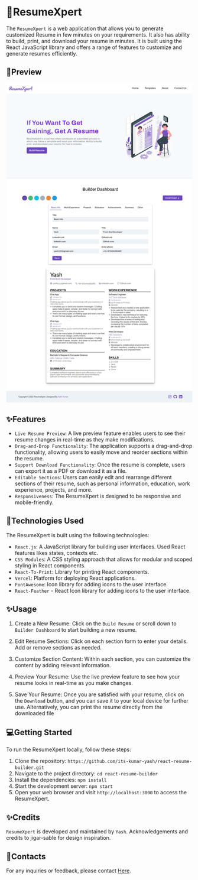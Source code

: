 # 📄ResumeXpert

The `ResumeXpert` is a web application that allows you to  generate customized Resume in few minutes on your requirements. It also has ability to build, print, and download your resume in minutes. It is built using the React JavaScript library and offers a range of features to customize and generate resumes efficiently.

## 📸Preview
![ReactXpert-Preview-Image](./src/assets/preview1.jpeg)

## ✨Features

- `Live Resume Preview`:  A live preview feature enables users to see their resume changes in real-time as they make modifications.
- `Drag-and-Drop Functionality`: The application supports a drag-and-drop functionality, allowing users to easily move and reorder sections within the resume.
- `Support Download Functionality`: Once the resume is complete, users can export it as a PDF or download it as a file.
- `Editable Sections`: Users can easily edit and rearrange different sections of their resume, such as personal information, education, work experience, projects, and more.
- `Responsiveness`: The ResumeXpert is designed to be responsive and mobile-friendly.

## 🤖Technologies Used

The ResumeXpert is built using the following technologies:

- `React.js`: A JavaScript library for building user interfaces.
  Used React features likes states, contexts etc.
- `CSS Modules`: A CSS styling approach that allows for modular and scoped styling in React components.
- `React-To-Print`: Library for printing React components.
- `Vercel`: Platform for deploying React applications.
- `FontAwesome`: Icon library for adding icons to the user interface.
- `React-Feather` - React Icon library for adding icons to the user interface.

## ✨Usage

1. Create a New Resume: Click on the `Build Resume` or scroll down to `Builder Dashboard` to start building a new resume.

2. Edit Resume Sections: Click on each section form to enter your details. Add or remove sections as needed.

3. Customize Section Content: Within each section, you can customize the content by adding relevant information.

4. Preview Your Resume: Use the live preview feature to see how your resume looks in real-time as you make changes.

5. Save Your Resume: Once you are satisfied with your resume, click on the `Download` button, and you can save it to your local device for further use. Alternatively, you can print the resume directly from the downloaded file

## 💻Getting Started

To run the ResumeXpert locally, follow these steps:

1. Clone the repository: `https://github.com/its-kumar-yash/react-resume-builder.git`
2. Navigate to the project directory: `cd react-resume-builder`
3. Install the dependencies: `npm install`
4. Start the development server: `npm start`
5. Open your web browser and visit `http://localhost:3000` to access the ResumeXpert.

## ✨Credits
`ResumeXpert` is developed and maintained by `Yash`. Acknowledgements and credits to jigar-sable for design inspiration.

## 📧Contacts
For any inquiries or feedback, please contact [Here](mailto:its.yash.kumar23@gmail.com).